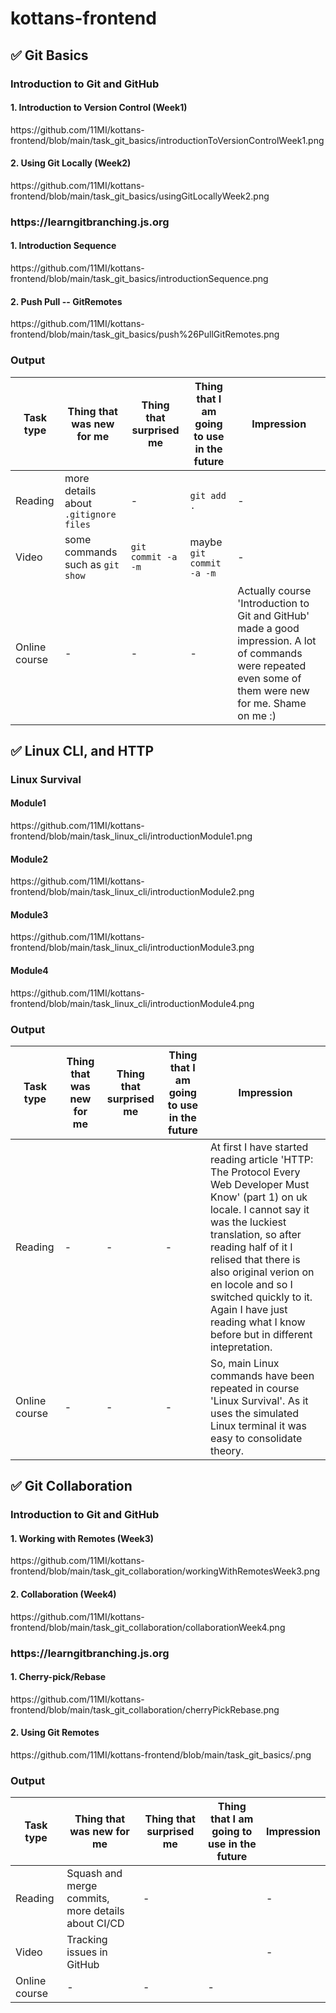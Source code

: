 # kottans-frontend

## ✅ Git Basics

<h3>Introduction to Git and GitHub</h3>

<h4>1. Introduction to Version Control (Week1)</h4>
https://github.com/11MI/kottans-frontend/blob/main/task_git_basics/introductionToVersionControlWeek1.png
<h4>2. Using Git Locally (Week2)</h4>
https://github.com/11MI/kottans-frontend/blob/main/task_git_basics/usingGitLocallyWeek2.png

<h3>https://learngitbranching.js.org</h3>
<h4>1. Introduction Sequence</h4>
https://github.com/11MI/kottans-frontend/blob/main/task_git_basics/introductionSequence.png
<h4>2. Push Pull -- GitRemotes</h4>
https://github.com/11MI/kottans-frontend/blob/main/task_git_basics/push%26PullGitRemotes.png


<h3>Output</h3>

| Task type  | Thing that was new for me | Thing that surprised me | Thing that I am going to use in the future| Impression |
| ------------- | ------------- | ------------- | ------------- | ------------- |
| Reading  | more details about `.gitignore files` | - | `git add .`|-|
| Video  | some commands such as `git show` | `git commit -a -m` | maybe `git commit -a -m` |-|
| Online course  |-|-|-| Actually course 'Introduction to Git and GitHub' made a good impression. A lot of commands were repeated even some of them were new for me. Shame on me :)|

## ✅ Linux CLI, and HTTP

<h3>Linux Survival</h3>

<h4>Module1</h4>
https://github.com/11MI/kottans-frontend/blob/main/task_linux_cli/introductionModule1.png
<h4>Module2</h4>
https://github.com/11MI/kottans-frontend/blob/main/task_linux_cli/introductionModule2.png
<h4>Module3</h4>
https://github.com/11MI/kottans-frontend/blob/main/task_linux_cli/introductionModule3.png
<h4>Module4</h4>
https://github.com/11MI/kottans-frontend/blob/main/task_linux_cli/introductionModule4.png


<h3>Output</h3>

| Task type  | Thing that was new for me | Thing that surprised me | Thing that I am going to use in the future | Impression                                                                                                                                                                                                                                                                                                                                                          |
| ------------- |--------------------------|-------------------------|--------------------------------------------|---------------------------------------------------------------------------------------------------------------------------------------------------------------------------------------------------------------------------------------------------------------------------------------------------------------------------------------------------------------------|
| Reading  | - | - | - | At first I have started reading article 'HTTP: The Protocol Every Web Developer Must Know' (part 1) on uk locale. I cannot say it was the luckiest translation, so after reading half of it I relised that there is also original verion on en locole and so I switched quickly to it. Again I have just reading what I know before but in different intepretation. |
| Online course  | - | - | - | So, main Linux commands have been repeated in course 'Linux Survival'. As it uses the simulated Linux terminal it was easy to consolidate theory.                                                                                                                                                                                                                   |

## ✅ Git Collaboration
<h3>Introduction to Git and GitHub</h3>

<h4>1. Working with Remotes (Week3)</h4>
https://github.com/11MI/kottans-frontend/blob/main/task_git_collaboration/workingWithRemotesWeek3.png

<h4>2. Collaboration (Week4)</h4>
https://github.com/11MI/kottans-frontend/blob/main/task_git_collaboration/collaborationWeek4.png

<h3>https://learngitbranching.js.org</h3>
<h4>1. Cherry-pick/Rebase</h4>
https://github.com/11MI/kottans-frontend/blob/main/task_git_collaboration/cherryPickRebase.png
<h4>2. Using Git Remotes</h4>
https://github.com/11MI/kottans-frontend/blob/main/task_git_basics/.png


<h3>Output</h3>

| Task type  | Thing that was new for me                          | Thing that surprised me | Thing that I am going to use in the future| Impression |
| ------------- |----------------------------------------------------| ------------- | ------------- | ------------- |
| Reading  | Squash and merge commits, more details about CI/CD | - | |-|
| Video  | Tracking issues in GitHub | |  |-|
| Online course  | - |-|-| |